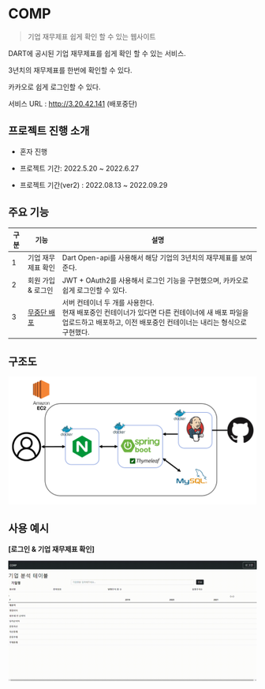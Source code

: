 # COMP

> 기업 재무제표 쉽게 확인 할 수 있는 웹사이트

DART에 공시된 기업 재무제표를 쉽게 확인 할 수 있는 서비스.

3년치의 재무제표를 한번에 확인할 수 있다.

카카오로 쉽게 로그인할 수 있다.

서비스 URL : http://3.20.42.141 (배포중단)



## 프로젝트 진행 소개

- 혼자 진행

- 프로젝트 기간: 2022.5.20 ~ 2022.6.27
- 프로젝트 기간(ver2) : 2022.08.13 ~ 2022.09.29

  

## 주요 기능

| 구분 | 기능               | 설명                                                         |
| ---- | ------------------ | ------------------------------------------------------------ |
| 1    | 기업 재무제표 확인 | Dart Open-api를 사용해서 해당 기업의 3년치의 재무제표를 보여준다. |
| 2    | 회원 가입 & 로그인 | JWT + OAuth2를 사용해서 로그인 기능을 구현했으며, 카카오로 쉽게 로그인할 수 있다. |
| 3    | [무중단 배포](https://github.com/juyongc/PJT_COMP/blob/master/cicd%20%EA%B3%BC%EC%A0%95/CICD.md)        | 서버 컨테이너 두 개를 사용한다. <br />현재 배포중인 컨테이너가 있다면 다른 컨테이너에 새 배포 파일을 업로드하고 배포하고, 이전 배포중인 컨테이너는 내리는 형식으로 구현했다. |



## 구조도

![image-20220627173815747](README.assets/image-20220627173815747-16563191114933.png)

## 사용 예시

**[로그인 & 기업 재무제표 확인]**

<img src="README.assets/login_test.gif" alt="login_test" style="zoom: 50%;" />

